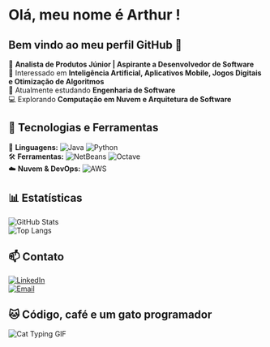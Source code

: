 # Olá, meu nome é Arthur ! 
## Bem vindo ao meu perfil GitHub 👋

🎯 **Analista de Produtos Júnior | Aspirante a Desenvolvedor de Software**  
🚀 Interessado em **Inteligência Artificial, Aplicativos Mobile, Jogos Digitais e Otimização de Algoritmos**  
📖 Atualmente estudando **Engenharia de Software**  
💻 Explorando **Computação em Nuvem e Arquitetura de Software**  

## 🚀 Tecnologias e Ferramentas  
📌 **Linguagens:** ![Java](https://img.shields.io/badge/Java-ED8B00?style=for-the-badge&logo=java&logoColor=white) ![Python](https://img.shields.io/badge/Python-3776AB?style=for-the-badge&logo=python&logoColor=white)  
🛠️ **Ferramentas:** ![NetBeans](https://img.shields.io/badge/NetBeans-1B6AC6?style=for-the-badge&logo=apache-netbeans-ide&logoColor=white) ![Octave](https://img.shields.io/badge/GNU%20Octave-0790C0?style=for-the-badge&logo=gnu-octave&logoColor=white)  
☁️ **Nuvem & DevOps:** ![AWS](https://img.shields.io/badge/AWS-232F3E?style=for-the-badge&logo=amazon-aws&logoColor=white)  

## 📊 Estatísticas  
![GitHub Stats](https://github-readme-stats.vercel.app/api?username=arthurxzx&show_icons=true&theme=dark)  
![Top Langs](https://github-readme-stats.vercel.app/api/top-langs/?username=arthurxzx&layout=compact&theme=dark)  

## 📫 Contato  
[![LinkedIn](https://img.shields.io/badge/LinkedIn-0077B5?style=for-the-badge&logo=linkedin&logoColor=white)](https://www.linkedin.com/in/arthur-silva-240a75a7/)  
[![Email](https://img.shields.io/badge/Gmail-D14836?style=for-the-badge&logo=gmail&logoColor=white)](mailto:arthurgomessilva@outlook.com)  

## 🐱 Código, café e um gato programador  
![Cat Typing GIF](https://media.giphy.com/media/JIX9t2j0ZTN9S/giphy.gif)
